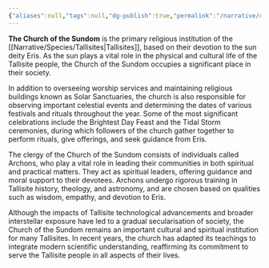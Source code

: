 ```yaml
---
{"aliases":null,"tags":null,"dg-publish":true,"permalink":"/narrative/concepts/folklore/the-church-of-the-sundom/","dgPassFrontmatter":true}
---
```



**The Church of the Sundom** is the primary religious institution of the [[Narrative/Species/Tallisites\|Tallisites]], based on their devotion to the sun deity Eris. As the sun plays a vital role in the physical and cultural life of the Tallisite people, the Church of the Sundom occupies a significant place in their society.

In addition to overseeing worship services and maintaining religious buildings known as Solar Sanctuaries, the church is also responsible for observing important celestial events and determining the dates of various festivals and rituals throughout the year. Some of the most significant celebrations include the Brightest Day Feast and the Tidal Storm ceremonies, during which followers of the church gather together to perform rituals, give offerings, and seek guidance from Eris.

The clergy of the Church of the Sundom consists of individuals called Archons, who play a vital role in leading their communities in both spiritual and practical matters. They act as spiritual leaders, offering guidance and moral support to their devotees. Archons undergo rigorous training in Tallisite history, theology, and astronomy, and are chosen based on qualities such as wisdom, empathy, and devotion to Eris.

Although the impacts of Tallisite technological advancements and broader interstellar exposure have led to a gradual secularisation of society, the Church of the Sundom remains an important cultural and spiritual institution for many Tallisites. In recent years, the church has adapted its teachings to integrate modern scientific understanding, reaffirming its commitment to serve the Tallisite people in all aspects of their lives.